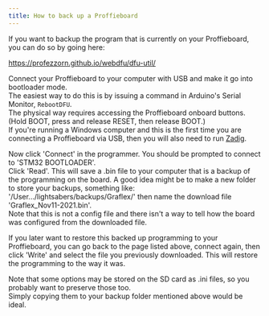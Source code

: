 ```yaml
---
title: How to back up a Proffieboard
---
```

If you want to backup the program that is currently on your Proffieboard, you can do so by going here:

   https://profezzorn.github.io/webdfu/dfu-util/

Connect your Proffieboard to your computer with USB and make it go into bootloader mode.  
The easiest way to do this is by issuing a command in Arduino's Serial Monitor, `RebootDFU`.  
The physical way requires accessing the Proffieboard onboard buttons. (Hold BOOT, press and release RESET, then release BOOT.)  
If you're running a Windows computer and this is the first time you are connecting a Proffieboard via USB, then you will also need to run [Zadig](../zadig.html).

Now click 'Connect' in the programmer. You should be prompted to connect to 'STM32  BOOTLOADER'.  
Click 'Read'.  This will save a .bin file to your computer that is a backup of the programming on the board.
A good idea might be to make a new folder to store your backups, something like:  
'/User.../lightsabers/backups/Graflex/' then name the download file 'Graflex_Nov11-2021.bin'.  
Note that this is not a config file and there isn't a way to tell how the board was configured from the downloaded file.

If you later want to restore this backed up programming to your Proffieboard, you can go back to the page listed above, connect again, then click 'Write' and select the file you previously downloaded. This will restore the programming to the way it was.

Note that some options may be stored on the SD card as .ini files, so you probably want to preserve those too.  
Simply copying them to your backup folder mentioned above would be ideal.